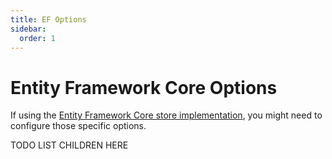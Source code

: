 ```yaml
---
title: EF Options
sidebar:
  order: 1
---
```



# Entity Framework Core Options

If using the [Entity Framework Core store implementation](/identityserver/v7/data/ef), you might need to configure those specific options.

TODO LIST CHILDREN HERE
